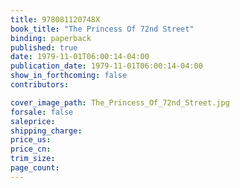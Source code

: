 ```yaml
---
title: 978081120748X
book_title: "The Princess Of 72nd Street"
binding: paperback
published: true
date: 1979-11-01T06:00:14-04:00
publication_date: 1979-11-01T06:00:14-04:00
show_in_forthcoming: false
contributors:

cover_image_path: The_Princess_Of_72nd_Street.jpg
forsale: false
saleprice:
shipping_charge:
price_us:
price_cn:
trim_size:
page_count:
---
```


